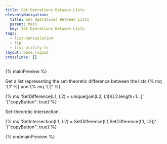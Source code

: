 ```yaml
---
title: Set Operations Between Lists
eleventyNavigation:
  title: Set Operations Between Lists
  parent: Main
  key: Set Operations Between Lists
tags:
  - list-manipulation
  - tip
  - list-utility-fn
layout: base.liquid
crosslinks: []
---
```


{% mainPreview %}

Get a list representing the set-theoretic difference between the lists {% mq 'L1' %} and {% mq 'L2' %}.

{% mq 'SetDifference(L1, L2) = unique(join(L2, L1))[L2.length+1...]'  '{"copyButton": true}'%}

Set-theoretic intersection.

{% mq 'SetIntersection(L1, L2) = SetDifference(L1,SetDifference(L1, L2))'  '{"copyButton": true}'%}

{% endmainPreview %}
